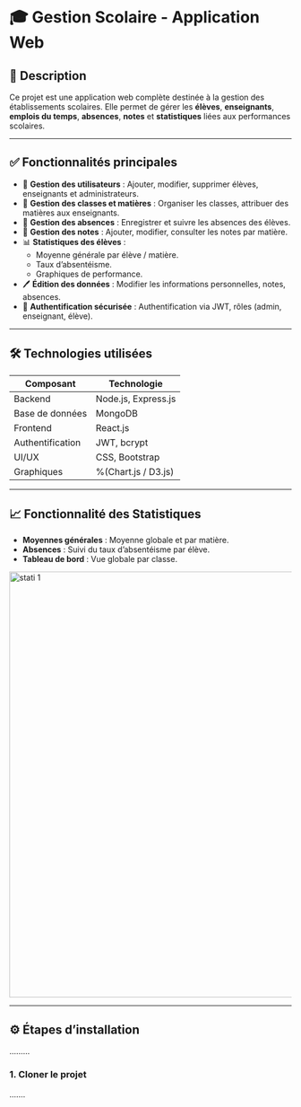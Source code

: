 # 🎓 Gestion Scolaire - Application Web

## 📌 Description

Ce projet est une application web complète destinée à la gestion des établissements scolaires. Elle permet de gérer les **élèves**, **enseignants**, **emplois du temps**, **absences**, **notes** et **statistiques** liées aux performances scolaires.

---

## ✅ Fonctionnalités principales

- 👥 **Gestion des utilisateurs** : Ajouter, modifier, supprimer élèves, enseignants et administrateurs.
- 🏫 **Gestion des classes et matières** : Organiser les classes, attribuer des matières aux enseignants.
- 📅 **Gestion des absences** : Enregistrer et suivre les absences des élèves.
- 📝 **Gestion des notes** : Ajouter, modifier, consulter les notes par matière.
- 📊 **Statistiques des élèves** :
  - Moyenne générale par élève / matière.
  - Taux d’absentéisme.
  - Graphiques de performance.
- 🖊️ **Édition des données** : Modifier les informations personnelles, notes, absences.
- 🔐 **Authentification sécurisée** : Authentification via JWT, rôles (admin, enseignant, élève).

---

## 🛠️ Technologies utilisées

| Composant        | Technologie         |
|------------------|---------------------|
| Backend          | Node.js, Express.js |
| Base de données  | MongoDB             |
| Frontend         | React.js            |
| Authentification | JWT, bcrypt         |
| UI/UX            | CSS, Bootstrap      |
| Graphiques       |%(Chart.js / D3.js)  |

---

## 📈 Fonctionnalité des Statistiques

- **Moyennes générales** : Moyenne globale et par matière.
- **Absences** : Suivi du taux d’absentéisme par élève. 
- **Tableau de bord** : Vue globale par classe.
<img width="759" alt="stati 1" src="https://github.com/user-attachments/assets/8bd9b8d1-dc96-4fa0-b69b-55b082b84e2e" />

---

## ⚙️ Étapes d’installation
.........
### 1. Cloner le projet
....... 
